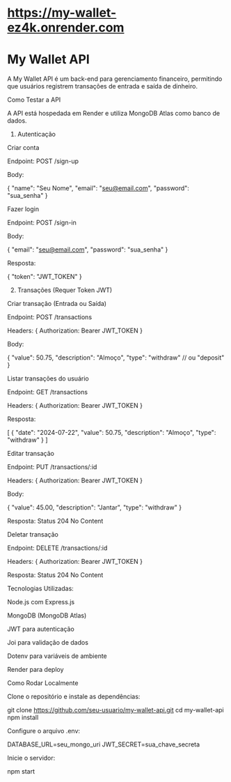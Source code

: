 # https://my-wallet-ez4k.onrender.com

# My Wallet API

A My Wallet API é um back-end para gerenciamento financeiro, permitindo que usuários registrem transações de entrada e saída de dinheiro.

Como Testar a API

A API está hospedada em Render e utiliza MongoDB Atlas como banco de dados.

1. Autenticação

Criar conta

Endpoint: POST /sign-up

Body:

{
  "name": "Seu Nome",
  "email": "seu@email.com",
  "password": "sua_senha"
}

Fazer login

Endpoint: POST /sign-in

Body:

{
  "email": "seu@email.com",
  "password": "sua_senha"
}

Resposta:

{
  "token": "JWT_TOKEN"
}

2. Transações (Requer Token JWT)

Criar transação (Entrada ou Saída)

Endpoint: POST /transactions

Headers: { Authorization: Bearer JWT_TOKEN }

Body:

{
  "value": 50.75,
  "description": "Almoço",
  "type": "withdraw"  // ou "deposit"
}

Listar transações do usuário

Endpoint: GET /transactions

Headers: { Authorization: Bearer JWT_TOKEN }

Resposta:

[
  {
    "date": "2024-07-22",
    "value": 50.75,
    "description": "Almoço",
    "type": "withdraw"
  }
]

Editar transação

Endpoint: PUT /transactions/:id

Headers: { Authorization: Bearer JWT_TOKEN }

Body:

{
  "value": 45.00,
  "description": "Jantar",
  "type": "withdraw"
}

Resposta: Status 204 No Content

Deletar transação

Endpoint: DELETE /transactions/:id

Headers: { Authorization: Bearer JWT_TOKEN }

Resposta: Status 204 No Content

Tecnologias Utilizadas:

Node.js com Express.js

MongoDB (MongoDB Atlas)

JWT para autenticação

Joi para validação de dados

Dotenv para variáveis de ambiente

Render para deploy


Como Rodar Localmente

Clone o repositório e instale as dependências:

git clone https://github.com/seu-usuario/my-wallet-api.git
cd my-wallet-api
npm install 

Configure o arquivo .env:

DATABASE_URL=seu_mongo_uri
JWT_SECRET=sua_chave_secreta

Inicie o servidor:

npm start
